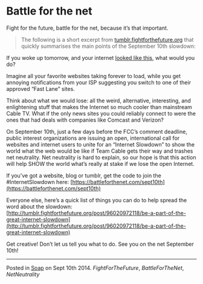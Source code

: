 # Battle for the net

Fight for the future, battle for the net, because it’s that important.

> The following is a short excerpt from [tumblr.fightforthefuture.org](http://tumblr.fightforthefuture.org/post/96550398438/september-10th-internet-slowdown-organizing-materials) that quickly summarises the main points of the September 10th slowdown:

If you woke up tomorrow, and your internet [looked like this](https://www.battleforthenet.com/sept10th/#modal), what would you do?

Imagine all your favorite websites taking forever to load, while you get annoying notifications from your ISP suggesting you switch to one of their approved “Fast Lane” sites.

Think about what we would lose: all the weird, alternative, interesting, and enlightening stuff that makes the Internet so much cooler than mainstream Cable TV. What if the only news sites you could reliably connect to were the ones that had deals with companies like Comcast and Verizon?

On September 10th, just a few days before the FCC’s comment deadline, public interest organizations are issuing an open, international call for websites and internet users to unite for an “Internet Slowdown” to show the world what the web would be like if Team Cable gets their way and trashes net neutrality. Net neutrality is hard to explain, so our hope is that this action will help SHOW the world what’s really at stake if we lose the open Internet.

If you’ve got a website, blog or tumblr, get the code to join the #InternetSlowdown here: [https://battleforthenet.com/sept10th](https://battleforthenet.com/sept10th)

Everyone else, here’s a quick list of things you can do to help spread the word about the slowdown: [http://tumblr.fightforthefuture.org/post/96020972118/be-a-part-of-the-great-internet-slowdown](http://tumblr.fightforthefuture.org/post/96020972118/be-a-part-of-the-great-internet-slowdown)

Get creative! Don’t let us tell you what to do. See you on the net September 10th!

---

Posted in [Soap](../ "Soap") on Sept 10th 2014.  _FightForTheFuture_, _BattleForTheNet_, _NetNeutrality_
